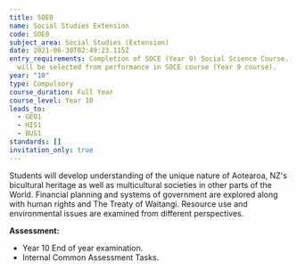 ```yaml
---
title: SOE0
name: Social Studies Extension
code: SOE0
subject_area: Social Studies (Extension)
date: 2021-06-30T02:49:23.115Z
entry_requirements: Completion of SOCE (Year 9) Social Science Course. Students
  will be selected from performance in SOCE course (Year 9 course).
year: "10"
type: Compulsory
course_duration: Full Year
course_level: Year 10
leads_to:
  - GEO1
  - HIS1
  - BUS1
standards: []
invitation_only: true
---
```

Students will develop understanding of the unique nature of Aotearoa, NZ's bicultural heritage as well as multicultural societies in other parts of the World.  Financial planning and systems of government are explored along with human rights and The Treaty of Waitangi. Resource use and environmental issues are examined from different perspectives. 

**Assessment:**

* Year 10 End of year examination.
* Internal Common Assessment Tasks.